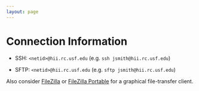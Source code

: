 ```yaml
---
layout: page
---
```


# Connection Information

- SSH: `<netid>@hii.rc.usf.edu` (e.g. `ssh jsmith@hii.rc.usf.edu`)

- SFTP: `<netid>@hii.rc.usf.edu` (e.g. `sftp jsmith@hii.rc.usf.edu`)<br/>

Also consider [FileZilla](https://filezilla-project.org/) or [FileZilla Portable](http://portableapps.com/apps/internet/filezilla_portable) for a graphical file-transfer client.

